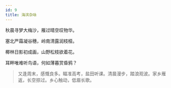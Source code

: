 ```yaml
---
id: 9
title: 海滨杂咏
---
```

秋晨寻梦大梅沙，雁过晴空叹物华。

塞北严霜凝谷穗，岭南清露润枝桠。

椰林日影初成画，山野松枝欲着花。

耳畔唯难听鸟语，何如薄暮赏昏鸦？

> 又逢周末，感慨良多。瞄准高考，盐田听课。清晨漫步，踏浪观波。家乡雁返，长空掠过。乡心触动，低眉长歌。
